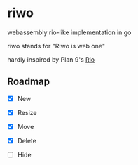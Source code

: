 # riwo
webassembly rio-like implementation in go

riwo stands for "Riwo is web one"

hardly inspired by Plan 9's [Rio](https://9p.io/wiki/plan9/using_rio/index.html)

## Roadmap

- [x] New
- [x] Resize
- [x] Move
- [x] Delete
- [ ] Hide

